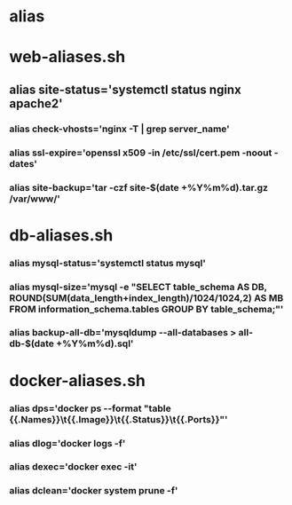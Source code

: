 # alias
# web-aliases.sh
## alias site-status='systemctl status nginx apache2'
### alias check-vhosts='nginx -T | grep server_name'
### alias ssl-expire='openssl x509 -in /etc/ssl/cert.pem -noout -dates'
### alias site-backup='tar -czf site-$(date +%Y%m%d).tar.gz /var/www/'

# db-aliases.sh  
### alias mysql-status='systemctl status mysql'
### alias mysql-size='mysql -e "SELECT table_schema AS DB, ROUND(SUM(data_length+index_length)/1024/1024,2) AS MB FROM information_schema.tables GROUP BY table_schema;"'
### alias backup-all-db='mysqldump --all-databases > all-db-$(date +%Y%m%d).sql'

# docker-aliases.sh
### alias dps='docker ps --format "table {{.Names}}\t{{.Image}}\t{{.Status}}\t{{.Ports}}"'
### alias dlog='docker logs -f'
### alias dexec='docker exec -it'
### alias dclean='docker system prune -f'
